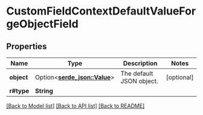 # CustomFieldContextDefaultValueForgeObjectField

## Properties

Name | Type | Description | Notes
------------ | ------------- | ------------- | -------------
**object** | Option<[**serde_json::Value**](.md)> | The default JSON object. | [optional]
**r#type** | **String** |  | 

[[Back to Model list]](../README.md#documentation-for-models) [[Back to API list]](../README.md#documentation-for-api-endpoints) [[Back to README]](../README.md)


